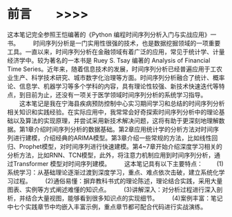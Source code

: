 # 前言　　>>>>

这本笔记完全参照王恺编著的《Python 编程时间序列分析入门与实战应用》一书。
　　时间序列分析是一门实用性很强的技术，也是数据挖掘领域的一项重要工具。一直以来，时间序列分析在金融领域有着广泛的应用，常见于统计学、计量经济学中。较为著名的一本书是 Ruey S. Tsay 编著的 Analysis of Financial Time Series。近年来，随着信息技术的发展，时间序列分析已经普遍应用于工农业生产、科学技术研究、城市数字化治理等方面。时间序列分析融合了统计、概率论、信息学、机器学习等多个学科的内容，具有理论性较强、新技术快速迭代等特点，到目前为止，还没有一项关于医学领域时间序列分析的系统学习指导。
　　这本笔记是我在宁海县疾病预防控制中心实习期间学习和总结的时间序列分析相关知识和实践经验。在实际应用中，我常常会好奇探索时间序列分析中的理论基础以及算法的实现原理，并尝试采用新技术解决问题，这将有助于更深刻地理解数据。第1章介绍时间序列分析的数据基础。第2章应用统计学的分析方法对时间序列进行建模，介绍经典的ARIMA模型。第3章介绍一些常规的方法，比如线性回归、Prophet模型，对时间序列进行快速建模。第4~7章开始介绍深度学习相关的分析方法，比如RNN、TCN模型，此外，将注意力机制应用到时间序列分析，通过Transformer 模型对时间序列建模。
　　这本笔记具有以下主要特点：
　　(1)系统学习：从基础理论逐渐过渡到深度学习，重点、难点依次击破，建立系统化学习过程。
　　(2)通俗易懂：摒弃教科书式的理论陈述，理论结合实践，采用大量图表、实例等方式阐述难懂的知识点。
　　(3)讲解深入：对分析过程进行深入剖析，并结合大量视图，能够看到很多知识点的实现细节。
　　(4)案例丰富：笔记中七个实践章节中均嵌入丰富示例，重点章节都可配合代码进行实战演练。


